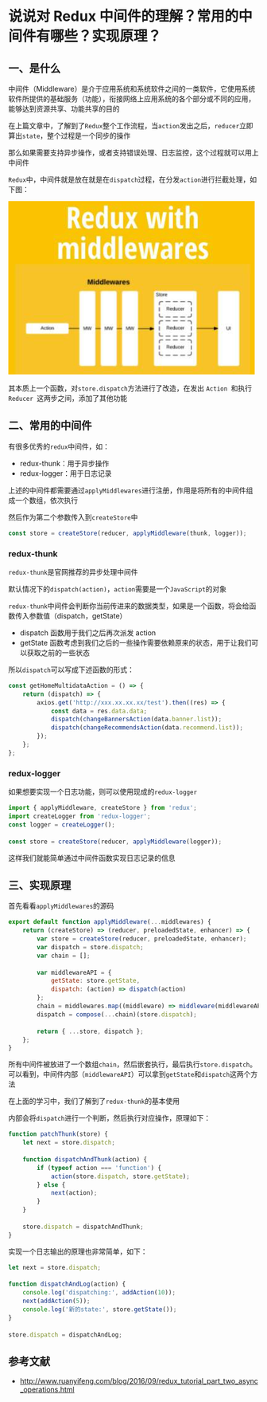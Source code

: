 # 说说对 Redux 中间件的理解？常用的中间件有哪些？实现原理？

## 一、是什么

中间件（Middleware）是介于应用系统和系统软件之间的一类软件，它使用系统软件所提供的基础服务（功能），衔接网络上应用系统的各个部分或不同的应用，能够达到资源共享、功能共享的目的

在上篇文章中，了解到了`Redux`整个工作流程，当`action`发出之后，`reducer`立即算出`state`，整个过程是一个同步的操作

那么如果需要支持异步操作，或者支持错误处理、日志监控，这个过程就可以用上中间件

`Redux`中，中间件就是放在就是在`dispatch`过程，在分发`action`进行拦截处理，如下图：

![](../../image/interview-react-13.png)

其本质上一个函数，对`store.dispatch`方法进行了改造，在发出 `Action `和执行 `Reducer `这两步之间，添加了其他功能

## 二、常用的中间件

有很多优秀的`redux`中间件，如：

- redux-thunk：用于异步操作
- redux-logger：用于日志记录

上述的中间件都需要通过`applyMiddlewares`进行注册，作用是将所有的中间件组成一个数组，依次执行

然后作为第二个参数传入到`createStore`中

```js
const store = createStore(reducer, applyMiddleware(thunk, logger));
```

### redux-thunk

`redux-thunk`是官网推荐的异步处理中间件

默认情况下的`dispatch(action)`，`action`需要是一个`JavaScript`的对象

`redux-thunk`中间件会判断你当前传进来的数据类型，如果是一个函数，将会给函数传入参数值（dispatch，getState）

- dispatch 函数用于我们之后再次派发 action
- getState 函数考虑到我们之后的一些操作需要依赖原来的状态，用于让我们可以获取之前的一些状态

所以`dispatch`可以写成下述函数的形式：

```js
const getHomeMultidataAction = () => {
	return (dispatch) => {
		axios.get('http://xxx.xx.xx.xx/test').then((res) => {
			const data = res.data.data;
			dispatch(changeBannersAction(data.banner.list));
			dispatch(changeRecommendsAction(data.recommend.list));
		});
	};
};
```

### redux-logger

如果想要实现一个日志功能，则可以使用现成的`redux-logger`

```js
import { applyMiddleware, createStore } from 'redux';
import createLogger from 'redux-logger';
const logger = createLogger();

const store = createStore(reducer, applyMiddleware(logger));
```

这样我们就能简单通过中间件函数实现日志记录的信息

## 三、实现原理

首先看看`applyMiddlewares`的源码

```js
export default function applyMiddleware(...middlewares) {
	return (createStore) => (reducer, preloadedState, enhancer) => {
		var store = createStore(reducer, preloadedState, enhancer);
		var dispatch = store.dispatch;
		var chain = [];

		var middlewareAPI = {
			getState: store.getState,
			dispatch: (action) => dispatch(action)
		};
		chain = middlewares.map((middleware) => middleware(middlewareAPI));
		dispatch = compose(...chain)(store.dispatch);

		return { ...store, dispatch };
	};
}
```

所有中间件被放进了一个数组`chain`，然后嵌套执行，最后执行`store.dispatch`。可以看到，中间件内部（`middlewareAPI`）可以拿到`getState`和`dispatch`这两个方法

在上面的学习中，我们了解到了`redux-thunk`的基本使用

内部会将`dispatch`进行一个判断，然后执行对应操作，原理如下：

```js
function patchThunk(store) {
	let next = store.dispatch;

	function dispatchAndThunk(action) {
		if (typeof action === 'function') {
			action(store.dispatch, store.getState);
		} else {
			next(action);
		}
	}

	store.dispatch = dispatchAndThunk;
}
```

实现一个日志输出的原理也非常简单，如下：

```js
let next = store.dispatch;

function dispatchAndLog(action) {
	console.log('dispatching:', addAction(10));
	next(addAction(5));
	console.log('新的state:', store.getState());
}

store.dispatch = dispatchAndLog;
```

## 参考文献

- http://www.ruanyifeng.com/blog/2016/09/redux_tutorial_part_two_async_operations.html
